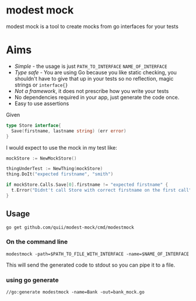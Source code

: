 # modest mock

modest mock is a tool to create mocks from go interfaces for your tests

# Aims

- *Simple* - the usage is just `PATH_TO_INTERFACE` `NAME_OF_INTERFACE`
- *Type safe* - You are using Go because you like static checking, you shouldn't have to give that up in your tests so no reflection, magic strings or `interface{}`
- *Not a framework*, it does not prescribe how you write your tests
- No dependencies required in your app, just generate the code once.
- Easy to use assertions

Given

```go
type Store interface{
  Save(firstname, lastname string) (err error)
}
```

I would expect to use the mock in my test like:

```go
mockStore := NewMockStore()

thingUnderTest := NewThing(mockStore)
thing.DoIt("expected firstname", "smith")

if mockStore.Calls.Save[0].firstname != "expected firstname" {
  t.Error("Didnt't call Store with correct firstname on the first call")
}
```

## Usage

`go get github.com/quii/modest-mock/cmd/modestmock`

### On the command line

`modestmock -path=$PATH_TO_FILE_WITH_INTERFACE -name=$NAME_OF_INTERFACE`

This will send the generated code to stdout so you can pipe it to a file.

### using go generate

`//go:generate modestmock -name=Bank -out=bank_mock.go`